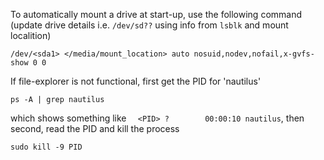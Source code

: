 To automatically mount a drive at start-up, use the following command
(update drive details i.e. `/dev/sd??` using info from `lsblk` and mount localition)
```
/dev/<sda1> </media/mount_location> auto nosuid,nodev,nofail,x-gvfs-show 0 0
```





If file-explorer is not functional, first get the PID for 'nautilus'
```
ps -A | grep nautilus
```
which shows something like `  <PID> ?        00:00:10 nautilus`, then second, read the PID and kill the process
```
sudo kill -9 PID
```
